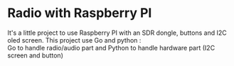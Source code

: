 # Radio with Raspberry PI
It's a little project to use Raspberry PI with an SDR dongle, buttons and I2C oled screen.
This project use Go and python :  
Go to handle radio/audio part and Python to handle hardware part (I2C screen and button)